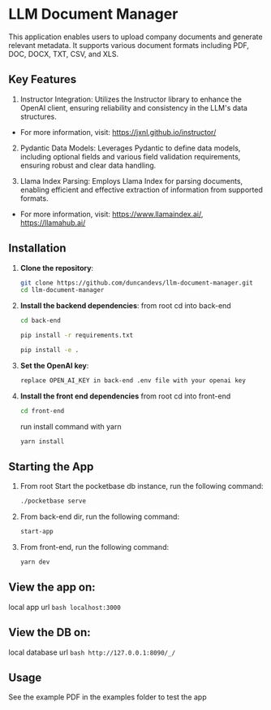 # LLM Document Manager
This application enables users to upload company documents and generate relevant metadata. It supports various document formats including PDF, DOC, DOCX, TXT, CSV, and XLS.

## Key Features
1. Instructor Integration: Utilizes the Instructor library to enhance the OpenAI client, ensuring reliability and consistency in the LLM's data structures. 
- For more information, visit: https://jxnl.github.io/instructor/

2. Pydantic Data Models: Leverages Pydantic to define data models, including optional fields and various field validation requirements, ensuring robust and clear data handling.

3. Llama Index Parsing: Employs Llama Index for parsing documents, enabling efficient and effective extraction of information from supported formats.
- For more information, visit: https://www.llamaindex.ai/,  https://llamahub.ai/


## Installation

1. **Clone the repository**:

    ```bash
    git clone https://github.com/duncandevs/llm-document-manager.git
    cd llm-document-manager
    ```

2. **Install the backend dependencies**:
    from root cd into back-end
    ```bash
    cd back-end
    ```

    ```bash
    pip install -r requirements.txt
    ```

    ```bash
    pip install -e .
    ```

3. **Set the OpenAI key**:
    ```bash
    replace OPEN_AI_KEY in back-end .env file with your openai key
    ```

4. **Install the front end dependencies**
    from root cd into front-end

    ```bash
    cd front-end
    ```

    run install command with yarn
    ```bash
    yarn install
    ```

## Starting the App

1. From root Start the pocketbase db instance, run the following command:

    ```bash
    ./pocketbase serve
    ```

2. From back-end dir, run the following command:

    ```bash
    start-app
    ```

3. From front-end, run the following command:

    ```bash
    yarn dev
    ```

## View the app on:
local app url
    ```bash
    localhost:3000
    ```

## View the DB on:
local database url
    ```bash
    http://127.0.0.1:8090/_/
    ```

## Usage
See the example PDF in the examples folder to test the app
